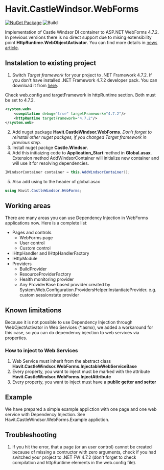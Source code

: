 # Havit.CastleWindsor.WebForms

[![NuGet Package](https://img.shields.io/nuget/v/Havit.CastleWindsor.WebForms.svg)](https://www.nuget.org/packages/Havit.CastleWindsor.WebForms) ![Build](https://img.shields.io/azure-devops/build/havit/dev/287.svg)

Implementation of Castle Windsor DI container to ASP.NET WebForms 4.7.2. In previous versions there is no direct support due to mising extensibility point **HttpRuntime.WebObjectActivator**. You can find more details in [news article](https://blogs.msdn.microsoft.com/dotnet/2018/04/30/announcing-the-net-framework-4-7-2/).

## Instalation to existing project

1. Switch *Target framework* for your project to .NET Framework 4.7.2. If you don't have installed .NET Framework 4.7.2 developer pack. You can download it from [here](https://www.microsoft.com/net/download/thank-you/net472-developer-pack). 

Check web.config and targetFramework in httpRuntime section. Both must be set to 4.7.2.

```xml
<system.web>
	<compilation debug="true" targetFramework="4.7.2"/>
	<httpRuntime targetFramework="4.7.2"/>
</system.web>
```

2. Add nuget package **Havit.CastleWindsor.WebForms**. *Don't forget to reinstall other nuget packges, if you changed Target framework in previous step.*
3. Install nuget packge **Castle.Windsor**.
4. Add this initiaizing code to **Application_Start** method in **Global.asax**. Extension method AddWindsorContainer will initialize new container and will use it for resolving dependencies. 
```csharp
IWindsorContainer container = this.AddWindsorContainer();
```
5. Also add using to the header of global.asax
```csharp
using Havit.CastleWindsor.WebForms;
```

## Working areas
There are many areas you can use Dependency Injection in WebForms applications now. Here is a complete list:

- Pages and controls
  - WebForms page
  - User control
  - Custom control
- IHttpHandler and IHttpHandlerFactory
- IHttpModule
- Providers
  - BuildProvider
  - ResourceProviderFactory
  - Health monitoring provider
  - Any ProviderBase based provider created by System.Web.Configuration.ProvidersHelper.InstantiateProvider. e.g. custom sessionstate provider

## Known limitations
Because it is not possible to use Dependency Injection through WebOjectActivator in Web Services (*.asmx), we added a workaround for this case, so you can do dependency injection to web services via properties. 

### How to inject to Web Services
1. Web Service must inherit from the abstract class **Havit.CastleWindsor.WebForms.InjectableWebServiceBase**
2. Every property, you want to inject must be marked with the attribute **Havit.CastleWindsor.WebForms.InjectAttribute**
3. Every property, you want to inject must have a **public getter and setter**

## Example 
We have prepared a simple example appliction with one page and one web service with Dependency Injection. See Havit.CastleWindsor.WebForms.Example appliction.

## Troubleshooting
1. If you hit the error, that a page (or an user control) cannot be created because of missing a contructor with zero arguments, check if you had switched your project to .NET FW 4.7.2 (don't forget to check compilation and httpRuntime elements in the web.config file).
